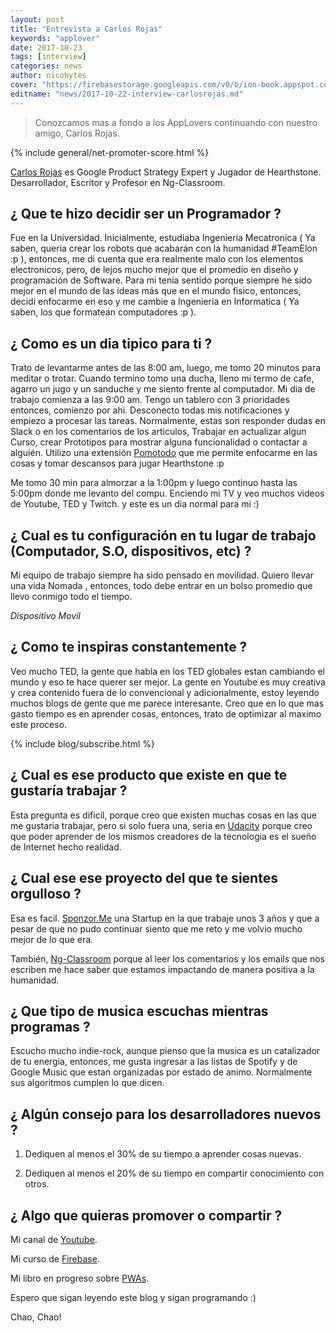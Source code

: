 ```yaml
---
layout: post
title: "Entrevista a Carlos Rojas"
keywords: "applover"
date: 2017-10-23
tags: [interview]
categories: news
author: nicobytes
cover: "https://firebasestorage.googleapis.com/v0/b/ion-book.appspot.com/o/posts%2F2017-10-22-interview-carlosrojas%2FDear%20Papa%2C.png?alt=media&token=817774c3-bd57-43cf-956b-f2f8e682d78e"
editname: "news/2017-10-22-interview-carlosrojas.md"
---
```

> Conozcamos mas a fondo a los AppLovers continuando con nuestro amigo, Carlos Rojas.

<amp-img width="1024" height="512" layout="responsive" src="https://firebasestorage.googleapis.com/v0/b/ion-book.appspot.com/o/posts%2F2017-10-22-interview-carlosrojas%2FDear%20Papa%2C.png?alt=media&token=817774c3-bd57-43cf-956b-f2f8e682d78e"></amp-img> 
{% include general/net-promoter-score.html %} 

[Carlos Rojas](https://github.com/carlosrojaso) es Google Product Strategy Expert y Jugador de Hearthstone. Desarrollador, Escritor y Profesor en Ng-Classroom.

## ¿ Que te hizo decidir ser un Programador ?

Fue en la Universidad. Inicialmente, estudiaba Ingenieria Mecatronica ( Ya saben, queria crear los robots que acabarán con la humanidad #TeamElon :p ), entonces, me di cuenta que era realmente malo con los elementos electronicos, pero, de lejos mucho mejor que el promedio en diseño y programación de Software. Para mi tenia sentido porque siempre he sido mejor en el mundo de las ideas más que en el mundo fisico, entonces, decidi enfocarme en eso y me cambie a Ingenieria en Informatica ( Ya saben, los que formatean computadores :p ).


## ¿ Como es un dia tipico para ti ?

Trato de levantarme antes de las 8:00 am, luego, me tomo 20 minutos para meditar o trotar. Cuando termino tomo una ducha, lleno mi termo de cafe, agarro un jugo y un sanduche y me siento frente al computador. Mi dia de trabajo comienza a las 9:00 am. Tengo un tablero con 3 prioridades entonces, comienzo por ahi. Desconecto todas mis notificaciones y empiezo a procesar las tareas. Normalmente, estas son responder dudas en Slack o en los comentarios de los articulos, Trabajar en actualizar algun Curso, crear Prototipos para mostrar alguna funcionalidad o contactar a alguién. Utilizo una extensión [Pomotodo](https://chrome.google.com/webstore/detail/algakdpepofkajponmledaldoloboinf) que me permite enfocarme en las cosas y tomar descansos para jugar Hearthstone :p

Me tomo 30 min para almorzar a la 1:00pm y luego continuo hasta las 5:00pm donde me levanto del compu. Enciendo mi TV y veo muchos videos de Youtube, TED y Twitch. y este es un dia normal para mi :)

## ¿ Cual es tu configuración en tu lugar de trabajo (Computador, S.O, dispositivos, etc) ?

Mi equipo de trabajo siempre ha sido pensado en movilidad. Quiero llevar una vida Nomada , entonces, todo debe entrar en un bolso promedio que llevo conmigo todo el tiempo.

<amp-img width="1024" height="648" layout="responsive" src="https://firebasestorage.googleapis.com/v0/b/ion-book.appspot.com/o/posts%2F2017-10-22-interview-carlosrojas%2FIMG_20171022_124106832%20(1).jpg?alt=media&token=3188385b-743a-4f4d-bc77-932abf24ab57"></amp-img>

<amp-img width="1024" height="640" layout="responsive" src="https://firebasestorage.googleapis.com/v0/b/ion-book.appspot.com/o/posts%2F2017-10-22-interview-carlosrojas%2FCaptura%20de%20pantalla%202017-10-22%20a%20la(s)%2010.59.47%20a.m.%20(1).png?alt=media&token=78cc2ea0-6439-4a3a-ba78-28837e30f854"></amp-img>

*Dispositivo Movil*

<div class="row wrap">
  <div class="col col-100 col-md-33 col-lg-33">
    <amp-img width="720" height="1280" layout="responsive" src="https://firebasestorage.googleapis.com/v0/b/ion-book.appspot.com/o/posts%2F2017-10-22-interview-carlosrojas%2FScreenshot_20171022-105836.png?alt=media&token=3ccc8726-32ef-41bb-8fcd-96bea59bb93a"></amp-img>
  </div>
  <div class="col col-100 col-md-33 col-lg-33">
    
  </div>
  <div class="col col-100 col-md-33 col-lg-33">
    
  </div>
</div>

## ¿ Como te inspiras constantemente ?

Veo mucho TED, la gente que habla en los TED globales estan cambiando el mundo y eso te hace querer ser mejor. La gente en Youtube es muy creativa y crea contenido fuera de lo convencional y adicionalmente, estoy leyendo muchos blogs de gente que me parece interesante. Creo que en lo que mas gasto tiempo es en aprender cosas, entonces, trato de optimizar al maximo este proceso. 

{% include blog/subscribe.html %}

## ¿ Cual es ese producto que existe en que te gustaría trabajar ?

Esta pregunta es dificil, porque creo que existen muchas cosas en las que me gustaria trabajar, pero si solo fuera una, seria en [Udacity](https://www.udacity.com/) porque creo que poder aprender de los mismos creadores de la tecnologia es el sueño de Internet hecho realidad. 

## ¿ Cual ese ese proyecto del que te sientes orgulloso ?

Esa es facil. [Sponzor.Me](https://www.sponzor.me/) una Startup en la que trabaje unos 3 años y que a pesar de que no pudo continuar siento que me reto y me volvio mucho mejor de lo que era.

También, [Ng-Classroom](https://www.ng-classroom.com/) porque al leer los comentarios y los emails que nos escriben me hace saber que estamos impactando de manera positiva a la humanidad.

## ¿ Que tipo de musica escuchas mientras programas ?

Escucho mucho indie-rock, aunque pienso que la musica es un catalizador de tu energia, entonces, me gusta ingresar a las listas de Spotify y de Google Music que estan organizadas por estado de animo. Normalmente sus algoritmos cumplen lo que dicen.

## ¿ Algún consejo para los desarrolladores nuevos ?

1) Dediquen al menos el 30% de su tiempo a aprender cosas nuevas.

2) Dediquen al menos el 20% de su tiempo en compartir conocimiento con otros.

## ¿ Algo que quieras promover o compartir ?

Mi canal de [Youtube](http://j.mp/ytcarlos).

Mi curso de [Firebase](http://www.ng-classroom.com/p/curso-firebase).

Mi libro en progreso sobre [PWAs](https://gum.co/lljgZ).

Espero que sigan leyendo este blog y sigan programando :)

Chao, Chao!